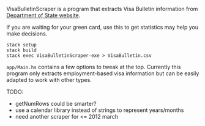 VisaBulletinScraper is a program that extracts Visa Bulletin information from [Department of State website](https://travel.state.gov/content/visas/en/law-and-policy/bulletin.html).

If you are waiting for your green card, use this to get statistics may help you make decisions.

    stack setup
    stack build
    stack exec VisaBulletinScraper-exe > VisaBulletin.csv

`app/Main.hs` contains a few options to tweak at the top.  Currently this program only extracts employment-based visa information but can be easily adapted to work with other types.

TODO:

- getNumRows could be smarter?
- use a calendar library instead of strings to represent years/months
- need another scraper for <= 2012 march
